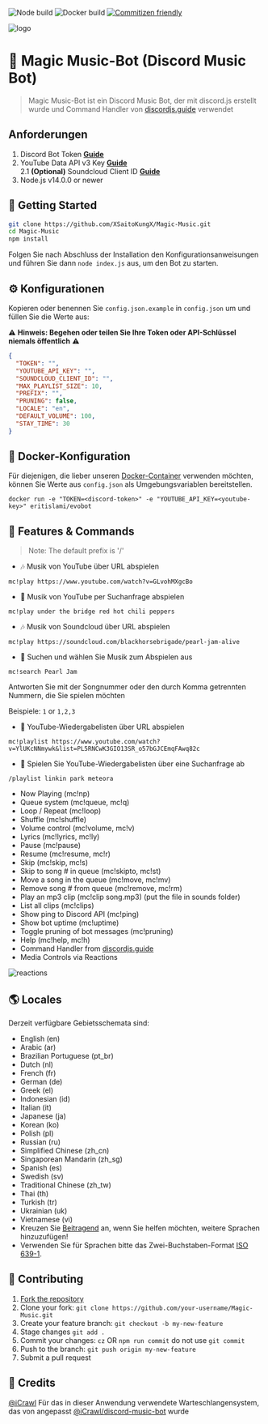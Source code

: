 ![Node build](https://github.com/eritislami/evobot/actions/workflows/node.yml/badge.svg)
![Docker build](https://github.com/eritislami/evobot/actions/workflows/docker.yml/badge.svg)
[![Commitizen friendly](https://img.shields.io/badge/commitizen-friendly-brightgreen.svg)](http://commitizen.github.io/cz-cli/)

![logo](https://cdn.dribbble.com/users/3859/screenshots/2103374/applemusicel.png)

# 🤖 Magic Music-Bot (Discord Music Bot)
> Magic Music-Bot ist ein Discord Music Bot, der mit discord.js erstellt wurde und Command Handler von [discordjs.guide](https://discordjs.guide) verwendet

## Anforderungen

1. Discord Bot Token **[Guide](https://discordjs.guide/preparations/setting-up-a-bot-application.html#creating-your-bot)**
2. YouTube Data API v3 Key **[Guide](https://developers.google.com/youtube/v3/getting-started)**  
2.1 **(Optional)** Soundcloud Client ID **[Guide](https://github.com/zackradisic/node-soundcloud-downloader#client-id)**
3. Node.js v14.0.0 or newer

## 🚀 Getting Started

```sh
git clone https://github.com/XSaitoKungX/Magic-Music.git
cd Magic-Music
npm install
```

Folgen Sie nach Abschluss der Installation den Konfigurationsanweisungen und führen Sie dann `node index.js` aus, um den Bot zu starten.

## ⚙️ Konfigurationen

Kopieren oder benennen Sie `config.json.example` in `config.json` um und füllen Sie die Werte aus:

⚠️ **Hinweis: Begehen oder teilen Sie Ihre Token oder API-Schlüssel niemals öffentlich** ⚠️

```json
{
  "TOKEN": "",
  "YOUTUBE_API_KEY": "",
  "SOUNDCLOUD_CLIENT_ID": "",
  "MAX_PLAYLIST_SIZE": 10,
  "PREFIX": "",
  "PRUNING": false,
  "LOCALE": "en",
  "DEFAULT_VOLUME": 100,
  "STAY_TIME": 30
}
```

## 🐬 Docker-Konfiguration

Für diejenigen, die lieber unseren [Docker-Container](https://hub.docker.com/repository/docker/eritislami/evobot) verwenden möchten, können Sie Werte aus `config.json` als Umgebungsvariablen bereitstellen.

```shell
docker run -e "TOKEN=<discord-token>" -e "YOUTUBE_API_KEY=<youtube-key>" eritislami/evobot
```

## 📝 Features & Commands

> Note: The default prefix is '/'

* 🎶 Musik von YouTube über URL abspielen

`mc!play https://www.youtube.com/watch?v=GLvohMXgcBo`

* 🔎 Musik von YouTube per Suchanfrage abspielen

`mc!play under the bridge red hot chili peppers`

* 🎶 Musik von Soundcloud über URL abspielen

`mc!play https://soundcloud.com/blackhorsebrigade/pearl-jam-alive`

* 🔎 Suchen und wählen Sie Musik zum Abspielen aus

`mc!search Pearl Jam`

Antworten Sie mit der Songnummer oder den durch Komma getrennten Nummern, die Sie spielen möchten

Beispiele: `1` or `1,2,3`

* 📃 YouTube-Wiedergabelisten über URL abspielen

`mc!playlist https://www.youtube.com/watch?v=YlUKcNNmywk&list=PL5RNCwK3GIO13SR_o57bGJCEmqFAwq82c`

* 🔎 Spielen Sie YouTube-Wiedergabelisten über eine Suchanfrage ab

`/playlist linkin park meteora`
* Now Playing (mc!np)
* Queue system (mc!queue, mc!q)
* Loop / Repeat (mc!loop)
* Shuffle (mc!shuffle)
* Volume control (mc!volume, mc!v)
* Lyrics (mc!lyrics, mc!ly)
* Pause (mc!pause)
* Resume (mc!resume, mc!r)
* Skip (mc!skip, mc!s)
* Skip to song # in queue (mc!skipto, mc!st)
* Move a song in the queue (mc!move, mc!mv)
* Remove song # from queue (mc!remove, mc!rm)
* Play an mp3 clip (mc!clip song.mp3) (put the file in sounds folder)
* List all clips (mc!clips)
* Show ping to Discord API (mc!ping)
* Show bot uptime (mc!uptime)
* Toggle pruning of bot messages (mc!pruning)
* Help (mc!help, mc!h)
* Command Handler from [discordjs.guide](https://discordjs.guide/)
* Media Controls via Reactions

![reactions](https://i.imgur.com/9S7Omf9.png)

## 🌎 Locales

Derzeit verfügbare Gebietsschemata sind:
- English (en)
- Arabic (ar)
- Brazilian Portuguese (pt_br)
- Dutch (nl)
- French (fr)
- German (de)
- Greek (el)
- Indonesian (id)
- Italian (it)
- Japanese (ja)
- Korean (ko)
- Polish (pl)
- Russian (ru)
- Simplified Chinese (zh_cn)
- Singaporean Mandarin (zh_sg)
- Spanish (es)
- Swedish (sv)
- Traditional Chinese (zh_tw)
- Thai (th)
- Turkish (tr)
- Ukrainian (uk)
- Vietnamese (vi)
- Kreuzen Sie [Beitragend](#-Beitragend) an, wenn Sie helfen möchten, weitere Sprachen hinzuzufügen!
- Verwenden Sie für Sprachen bitte das Zwei-Buchstaben-Format [ISO 639-1](https://en.wikipedia.org/wiki/List_of_ISO_639-1_codes).

## 🤝 Contributing

1. [Fork the repository](https://github.com/XSaitoKungX/Magic-Music/fork)
2. Clone your fork: `git clone https://github.com/your-username/Magic-Music.git`
3. Create your feature branch: `git checkout -b my-new-feature`
4. Stage changes `git add .`
5. Commit your changes: `cz` OR `npm run commit` do not use `git commit`
6. Push to the branch: `git push origin my-new-feature`
7. Submit a pull request

## 📝 Credits

[@iCrawl](https://github.com/iCrawl) Für das in dieser Anwendung verwendete Warteschlangensystem, das von angepasst [@iCrawl/discord-music-bot](https://github.com/iCrawl/discord-music-bot) wurde
